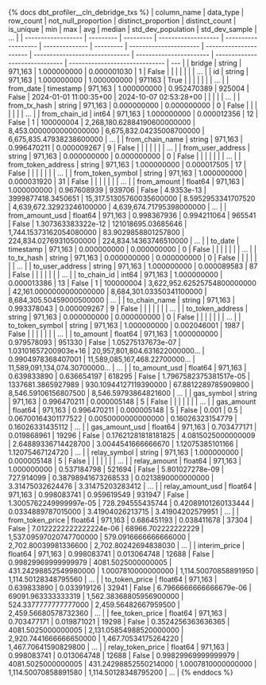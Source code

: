 {% docs dbt_profiler__cln_debridge_txs  %}
| column_name        | data_type | row_count | not_null_proportion | distinct_proportion | distinct_count | is_unique | min                    | max                    |                            avg |                  median |             std_dev_population |                 std_dev_sample | ... |
| ------------------ | --------- | --------- | ------------------- | ------------------- | -------------- | --------- | ---------------------- | ---------------------- | ------------------------------ | ----------------------- | ------------------------------ | ------------------------------ | --- |
| bridge             | string    |   971,163 |         1.000000000 |         0.000001030 |              1 |     False |                        |                        |                                |                         |                                |                                | ... |
| id                 | string    |   971,163 |         1.000000000 |         1.000000000 |         971163 |      True |                        |                        |                                |                         |                                |                                | ... |
| from_date          | timestamp |   971,163 |         1.000000000 |         0.952470389 |         925004 |     False | 2024-01-01 11:00:35+00 | 2024-10-07 02:53:28+00 |                                |                         |                                |                                | ... |
| from_tx_hash       | string    |   971,163 |         0.000000000 |         0.000000000 |              0 |     False |                        |                        |                                |                         |                                |                                | ... |
| from_chain_id      | int64     |   971,163 |         1.000000000 |         0.000012356 |             12 |     False | 1                      | 100000004              |    2,268,180.62884190600000000 |  8,453.0000000000000000 |       6,675,832.04235008700000 |       6,675,835.47938238600000 | ... |
| from_chain_name    | string    |   971,163 |         0.996470211 |         0.000009267 |              9 |     False |                        |                        |                                |                         |                                |                                | ... |
| from_user_address  | string    |   971,163 |         0.000000000 |         0.000000000 |              0 |     False |                        |                        |                                |                         |                                |                                | ... |
| from_token_address | string    |   971,163 |         1.000000000 |         0.000017505 |             17 |     False |                        |                        |                                |                         |                                |                                | ... |
| from_token_symbol  | string    |   971,163 |         1.000000000 |         0.000031920 |             31 |     False |                        |                        |                                |                         |                                |                                | ... |
| from_amount        | float64   |   971,163 |         1.000000000 |         0.967608939 |         939706 |     False | 4.9353e-13             | 3999877418.3450651     |       15,317.51305760035600000 |      8.5952953341707520 |       4,639,672.32923246100000 |       4,639,674.71795398000000 | ... |
| from_amount_usd    | float64   |   971,163 |         0.998367936 |         0.994211064 |         965541 |     False | 1.307363383322e-12     | 121018695.03685646     |        1,744.15373162054080000 |     83.9029858801257800 |         224,834.02769310500000 |         224,834.14363746510000 | ... |
| to_date            | timestamp |   971,163 |         0.000000000 |         0.000000000 |              0 |     False |                        |                        |                                |                         |                                |                                | ... |
| to_tx_hash         | string    |   971,163 |         0.000000000 |         0.000000000 |              0 |     False |                        |                        |                                |                         |                                |                                | ... |
| to_user_address    | string    |   971,163 |         1.000000000 |         0.000089583 |             87 |     False |                        |                        |                                |                         |                                |                                | ... |
| to_chain_id        | int64     |   971,163 |         1.000000000 |         0.000013386 |             13 |     False | 1                      | 100000004              |    3,622,952.62525754800000000 | 42,161.0000000000000000 |       8,684,301.03350341100000 |       8,684,305.50459000500000 | ... |
| to_chain_name      | string    |   971,163 |         0.993378043 |         0.000009267 |              9 |     False |                        |                        |                                |                         |                                |                                | ... |
| to_token_address   | string    |   971,163 |         0.000000000 |         0.000000000 |              0 |     False |                        |                        |                                |                         |                                |                                | ... |
| to_token_symbol    | string    |   971,163 |         1.000000000 |         0.002046001 |           1987 |     False |                        |                        |                                |                         |                                |                                | ... |
| to_amount          | float64   |   971,163 |         1.000000000 |         0.979578093 |         951330 |     False | 1.05275137673e-07      | 1.03101657200903e+16   | 20,957,801,804.631622000000... |      0.9904978368407001 | 11,589,085,167,468.22700000... | 11,589,091,134,074.30700000... | ... |
| to_amount_usd      | float64   |   971,163 |         0.639833890 |         0.636654197 |         618295 |     False | 1.7967582375381517e-05 | 1337681.3865927989     |          930.10944127119390000 |     67.8812289785909800 |           8,546.59106156807500 |           8,546.59793864821600 | ... |
| gas_symbol         | string    |   971,163 |         0.996470211 |         0.000005148 |              5 |     False |                        |                        |                                |                         |                                |                                | ... |
| gas_amount         | float64   |   971,163 |         0.996470211 |         0.000005148 |              5 |     False | 0.001                  | 0.5                    |            0.06700164301177522 |      0.0050000000000000 |               0.16026323154779 |               0.16026331435112 | ... |
| gas_amount_usd     | float64   |   971,163 |         0.703477171 |         0.019868961 |          19296 |     False | 0.17621281818181825    | 4.0815025000000009     |            2.64889336714428700 |      3.0044541666666670 |               1.12075385101166 |               1.12075467124720 | ... |
| relay_symbol       | string    |   971,163 |         1.000000000 |         0.000005148 |              5 |     False |                        |                        |                                |                         |                                |                                | ... |
| relay_amount       | float64   |   971,163 |         1.000000000 |         0.537184798 |         521694 |     False | 5.801027278e-09        | 727.914099             |            0.38798941673268533 |      0.0213890000000000 |               3.31475032624476 |               3.31475203283412 | ... |
| relay_amount_usd   | float64   |   971,163 |         0.998083741 |         0.959619549 |         931947 |     False | 1.3005762249999997e-05 | 728.294555435744       |            0.42089101260133444 |      0.0334889787015000 |               3.41904026213715 |               3.41904202579951 | ... |
| from_token_price   | float64   |   971,163 |         0.686451193 |         0.038411678 |          37304 |     False | 7.0122222222222224e-06 | 68966.702222222229     |        1,537.09597020747700000 |    579.0916666666666000 |           2,702.80039981336600 |           2,702.80242694838030 | ... |
| interim_price      | float64   |   971,163 |         0.998083741 |         0.013064748 |          12688 |     False | 0.99829969999999979    | 4081.5025000000005     |          431.24298852549980000 |      1.0007810000000000 |           1,114.50070858891950 |           1,114.50128348795560 | ... |
| to_token_price     | float64   |   971,163 |         0.639833890 |         0.033919126 |          32941 |     False | 6.7966666666666679e-06 | 69091.963333333319     |        1,562.38368805956900000 |    524.3377777777777000 |           2,459.56482667959500 |           2,459.56680578732360 | ... |
| fee_token_price    | float64   |   971,163 |         0.703477171 |         0.019871021 |          19298 |     False | 0.3524256363636365     | 4081.5025000000005     |        2,131.05854988520000000 |  2,920.7441666666650000 |           1,467.70534175264220 |           1,467.70641590829800 | ... |
| relay_token_price  | float64   |   971,163 |         0.998083741 |         0.013064748 |          12688 |     False | 0.99829969999999979    | 4081.5025000000005     |          431.24298852550214000 |      1.0007810000000000 |           1,114.50070858891580 |           1,114.50128348795200 | ... |
{% enddocs %}